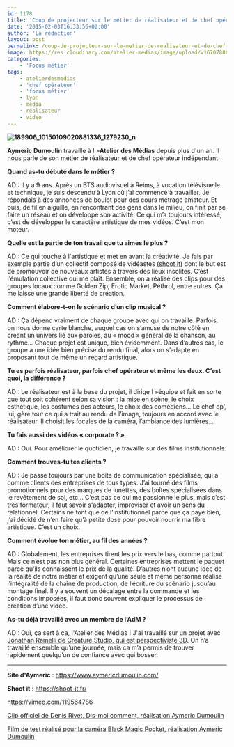 ```yaml
---
id: 1178
title: 'Coup de projecteur sur le métier de réalisateur et de chef opérateur'
date: '2015-02-03T16:33:56+02:00'
author: 'La rédaction'
layout: post
permalink: /coup-de-projecteur-sur-le-metier-de-realisateur-et-de-chef-operateur/
image: https://res.cloudinary.com/atelier-medias/image/upload/v1670788693/blog/ao1qrh3y7wzpnztcdm5y.jpg
categories:
    - 'Focus métier'
tags:
    - atelierdesmedias
    - 'chef opérateur'
    - 'focus métier'
    - lyon
    - media
    - réalisateur
    - video
---
```


**![189906_10150109020881336_1279230_n](https://res.cloudinary.com/atelier-medias/image/upload/v1670788694/blog/zvxw3aqrmfipqovssxdp.jpg)**

**Aymeric Dumoulin** travaille à l »**Atelier des Médias** depuis plus d'un an. Il nous parle de son métier de réalisateur et de chef opérateur indépendant.

**Quand as-tu débuté dans le métier ?**

AD : Il y a 9 ans. Après un BTS audiovisuel à Reims, à vocation télévisuelle et technique, je suis descendu à Lyon où j’ai commencé à travailler. Je répondais à des annonces de boulot pour des cours métrage amateur. Et puis, de fil en aiguille, en rencontrant des gens dans le milieu, on finit par se faire un réseau et on développe son activité. Ce qui m’a toujours intéressé, c’est de développer le caractère artistique de mes vidéos. C’est mon moteur.

**Quelle est la partie de ton travail que tu aimes le plus ?**

AD : Ce qui touche à l'artistique et met en avant la créativité. Je fais par exemple partie d’un collectif composé de vidéastes ([shoot it](https://shoot-it.fr/)) dont le but est de promouvoir de nouveaux artistes à travers des lieux insolites. C’est l’émulation collective qui me plaît. Ensemble, on a réalisé des clips pour des groupes locaux comme Golden Zip, Erotic Market, Péthrol, entre autres. Ça me laisse une grande liberté de création.

**Comment élabore-t-on le scénario d’un clip musical ?**

AD : Ça dépend vraiment de chaque groupe avec qui on travaille. Parfois, on nous donne carte blanche, auquel cas on s’amuse de notre côté en créant un univers lié aux paroles, au « mood » général de la chanson, au rythme… Chaque projet est unique, bien évidemment. Dans d’autres cas, le groupe a une idée bien précise du rendu final, alors on s’adapte en proposant tout de même un regard artistique.

**Tu es parfois réalisateur, parfois chef opérateur et même les deux. C’est quoi, la différence ?**

AD : Le réalisateur est à la base du projet, il dirige l »équipe et fait en sorte que tout soit cohérent selon sa vision : la mise en scène, le choix esthétique, les costumes des acteurs, le choix des comédiens… Le chef op’, lui, gère tout ce qui a trait au rendu de l’image, toujours en accord avec le réalisateur. Il choisit les focales de la caméra, l’ambiance des lumières…

**Tu fais aussi des vidéos « corporate ? »**

AD : Oui. Pour améliorer le quotidien, je travaille sur des films institutionnels.

**Comment trouves-tu tes clients ?**

AD : Je passe toujours par une boîte de communication spécialisée, qui a comme clients des entreprises de tous types. J’ai tourné des films promotionnels pour des marques de lunettes, des boîtes spécialisées dans le revêtement de sol, etc… C’est pas ce qui me passionne le plus, mais c’est très formateur, il faut savoir s'adapter, improviser et avoir un sens du relationnel. Certains ne font que de l’institutionnel parce que ça paye bien, j’ai décidé de n’en faire qu’à petite dose pour pouvoir nourrir ma fibre artistique. C’est un choix.

**Comment évolue ton métier, au fil des années ?**

AD : Globalement, les entreprises tirent les prix vers le bas, comme partout. Mais ce n’est pas non plus général. Certaines entreprises mettent le paquet parce qu’ils connaissent le prix de la qualité. D’autres n’ont aucune idée de la réalité de notre métier et exigent qu’une seule et même personne réalise l’intégralité de la chaîne de production, de l’écriture du scénario jusqu’au montage final. Il y a souvent un décalage entre la commande et les conditions imposées, il faut donc souvent expliquer le processus de création d’une vidéo.

**As-tu déjà travaillé avec un membre de l’AdM ?**

AD : Oui, ça sert à ça, l'Atelier des Médias ! J'ai travaillé sur un projet avec [Jonathan Ramelli de Creature Studio, qui est perspectiviste 3D](http://www.creature-studio.com/). On n’a travaillé ensemble qu’une journée, mais ça m’a permis de trouver rapidement quelqu’un de confiance avec qui bosser.

- - - - - -

**Site d'Aymeric** : https://www.aymericdumoulin.com/

**Shoot it** : <https://shoot-it.fr/>

https://vimeo.com/119564786

[Clip officiel de Denis Rivet, Dis-moi comment, réalisation Aymeric Dumoulin](https://www.youtube.com/watch?v=X1FYvFI9io8)

[Film de test réalisé pour la caméra Black Magic Pocket, réalisation Aymeric Dumoulin](https://www.youtube.com/watch?v=smX6xC5k1PE)
